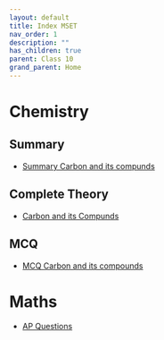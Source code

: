 ```yaml
---
layout: default
title: Index MSET
nav_order: 1
description: ""
has_children: true
parent: Class 10
grand_parent: Home
---
```


# Chemistry

## Summary

* [Summary Carbon and its compunds](./summary-carbon-and-its-compounds.html)

## Complete Theory
* [Carbon and its Compunds](./Theory/carbon-compounds-theory.html)

## MCQ

* [MCQ Carbon and its compounds](./mcq/carbon-compounds-mcq-questions.html)


# Maths

* [AP Questions](./mcq/ap-questions.html)

